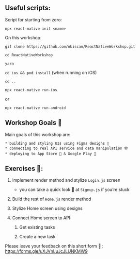 ## Useful scripts:

Script for starting from zero:

`npx react-native init <name>`


On this workshop:

`git clone https://github.com/nbiscan/ReactNativeWorkshop.git`

`cd ReactNativeWorkshop`

`yarn`

`cd ios && pod install` (when running on iOS)

`cd ..`

`npx react-native run-ios`

 or

`npx react-native run-android`


## Workshop Goals 🥅

Main goals of this workshop are:

	* building and styling UIs using Figma designs 📱
	* connecting to real API service and data manipulation 🕸
	* deploying to App Store 🍏 & Google Play 🤖


## Exercises 💪:

1. Implement render method and stylize  `Login.js` screen
	* you can take a quick look 👀 at `Signup.js` if you’re stuck
3. Build the rest of `Home.js` render method
4. Stylize Home screen using designs
5. Connect Home screen to API:

    1. Get existing tasks

    2. Create a new task

Please leave your feedback on this short form 🙏 :
https://forms.gle/uXJVnLuJcJLUNKMW9


